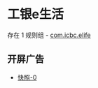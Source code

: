 # 工银e生活

存在 1 规则组 - [com.icbc.elife](/src/apps/com.icbc.elife.ts)

## 开屏广告

- [快照-0](https://i.gkd.li/import/13399176)
